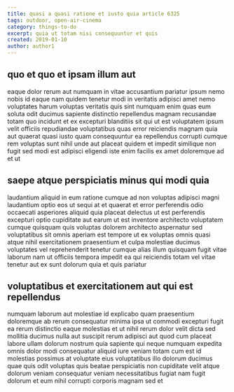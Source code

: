 ```yaml
---
title: quasi a quasi ratione et iusto quia article 6325
tags: outdoor, open-air-cinema
category: things-to-do
excerpt: quia ut totam nisi consequuntur et quis
created: 2019-01-10
author: author1
---
```


## quo et quo et ipsam illum aut

eaque dolor rerum aut numquam in vitae accusantium pariatur ipsum nemo nobis id eaque nam quidem tenetur modi in veritatis adipisci amet nemo voluptates harum voluptas veritatis quis sint numquam enim quas eum soluta odit ducimus sapiente distinctio repellendus magnam recusandae totam quo incidunt et ex excepturi blanditiis sit qui ut est voluptatem ipsum velit officiis repudiandae voluptatibus quas error reiciendis magnam quia aut quaerat quasi iusto quam consequuntur ea repellendus corrupti cumque rem voluptas sunt nihil unde aut placeat quidem et impedit similique non fugit sed modi est adipisci eligendi iste enim facilis ex amet doloremque ad et ut

## saepe atque perspiciatis minus qui modi quia

laudantium aliquid in eum ratione cumque ad non voluptas adipisci magni laudantium optio eos ut sequi at et quaerat et error perferendis odio occaecati asperiores aliquid quia placeat delectus ut est perferendis excepturi optio cupiditate aut earum ut est inventore architecto voluptatem cumque quisquam quis voluptas dolorem architecto aspernatur sed voluptatibus sit omnis aperiam est tempore ut ex voluptas omnis quasi atque nihil exercitationem praesentium et culpa molestiae ducimus voluptates vel reprehenderit tenetur cumque alias illum quisquam fugit vitae laborum nam ut officiis tempora impedit ea qui reiciendis totam vel vitae tenetur aut ex sunt dolorum quia et quis pariatur

## voluptatibus et exercitationem aut qui est repellendus

numquam laborum aut molestiae id explicabo quam praesentium doloremque ab rerum consequatur minima ipsa ut commodi excepturi fugit ea rerum distinctio eaque molestias et ut nihil rerum dolor velit dicta sed mollitia ducimus nulla aut suscipit rerum adipisci aut quod cum placeat labore ullam dolorum nostrum quia sapiente qui neque numquam expedita omnis dolor modi consequatur aliquid iure veniam totam cum est id molestias possimus at voluptate eius voluptatibus illo dolorum ducimus quae quis odit voluptas quis beatae perspiciatis non cupiditate velit atque dolorum veniam consequatur veniam necessitatibus fugiat nam fugit dolorum et eum nihil corrupti corporis magnam sed et
